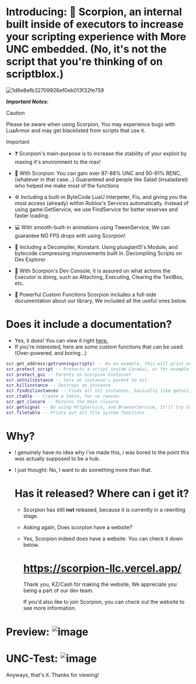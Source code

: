 


# Introducing: 💫 Scorpion, an internal built inside of executors to increase your scripting experience with More UNC embedded. (No, it's not the script that you're thinking of on scriptblox.)

![1d6e8efb32709926ef0eb013f32fe759](https://github.com/user-attachments/assets/a3542c19-23ec-4aa1-aff5-59bcc17dc065)

***Important Notes:***

> [!CAUTION]
> Please be aware when using Scorpion, You may experience bugs with LuaArmor and may get blacklisted from scripts that use it.


> [!IMPORTANT]
- ❓ Scorpion's main-purpose is to increase the stability of your exploit by maxing it's environment to the max!
 
- 📂 With Scorpion: You can gain over 87-88% UNC and 90-91% RENC, (whatever in that case...)
     Guaranteed and people like Salad (insaladarel) who helped me make most of the functions
 
- ⚙️ Including a built-in ByteCode LuaU Interpeter, Fiu, and giving you the most access (already) within Roblox's Services automatically.
   Instead of using game:GetService, we use FindService for better reserves and faster loading.
 
- 💻 With smooth-built-in animations using TweenService, We can guarantee NO FPS drops with using Scorpion!

- 📜 Including a Decompiler, Konstant. Using plusgiant5's Module, and bytecode compressing improvements built in.
  Decompiling Scripts on Dex Explorer

- 💉 With Scorpion's Dev Console, it is assured on what actions the Executor is doing, such as
   Attaching, Executing, Clearing the TextBox, etc.

- 📑 Powerful Custom Functions
   Scorpion includes a full-side documentation about our library, We included all the useful ones below.



# Does it include a documentation?

- Yes, it does! You can view it right  [here.](https://github.com/RazAPI/Scorpion/blob/main/Documentation.md)
- If you're interested, here are some custom functions that can be used. (Over-powered, and boring...)

 ```lua
 scr.get_address(getrunningscripts) -- As an example, this will print out the original address of the function.
 scr.protect_script -- Protects a script inside CoreGui, or for example it could be used in PlayerGui.
 scr.protect_gui -- Parents to Scorpion Container
 scr.setnilinstance -- Sets an instance's parent to nil.
 scr.killinstance -- Destroys an instance
 scr.findnilinstances -- Finds all nil instances, basically like getnilinstances but it'll only search for ModuleScripts
 scr.ctable -- Create a table, for no reason.
 scr.get_closure -- Returns the main closure
 scr.getsignal -- By using HttpService, and BrowserService, it'll try to get your original User-Agent (Device, IOS, Windows, Android).
 scr.filetable -- Prints out all file system functions
 
 ```
# Why?

- I genuinely have no idea why i've made this, i was bored to the point this was actually supposed to be a hub.
- I just thought: No, I want to do something more than that.

  # Has it released? Where can i get it?

  - Scorpion has still **not** released, because it is currently in a rewriting stage.
  - Asking again, Does scorpion have a website?
 
  - Yes, Scorpion indeed does have a website. You can check it down below.
 

    # https://scorpion-llc.vercel.app/

    Thank you, KZ/Cash for making the website, We appreciate you being a part of our dev team.

    If you'd also like to join Scorpion, you can check out the website to see more information.
    
# Preview: ![image](https://github.com/user-attachments/assets/4bf04dbd-e093-49c5-b906-ed3329ad8fe7)


# UNC-Test: ![image](https://github.com/user-attachments/assets/accec7ad-fd15-4740-ae59-74d212c5f763)

Anyways, that's it. Thanks for viewing!
